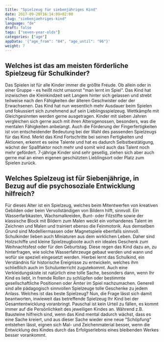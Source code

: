 ```yaml
---
title: "Spielzeug für siebenjähriges Kind"
date: 2017-09-20T16:14:09+02:00
slug: "siebenjaehriges-kind"
language: "de"
draft: false
tags: ["seven-year-olds"]
categories: ["age"]
appData: '{"age_from": "84", "age_until": "96"}'
weight: 7
---
```


<h2>Welches ist das am meisten förderliche Spielzeug für Schulkinder?</h2>

Das Spielen ist für alle Kinder immer die größte Freude. Ob allein oder in einer Gruppe - es heißt nicht umsonst "man lernt im Spiel". Das Kind hat inzwischen die Kleinkindzeit seit Langem hinter sich gelassen und strebt teilweise nach den Fähigkeiten der älteren Geschwister oder der Erwachsenen. Das Kind hat nun wesentlich mehr Ausdauer beim Spielen und fokussiert sich zunehmend auf sein Lieblingsspielzeug. Wettkämpfe mit Gleichgesinnten werden gerne ausgetragen. Kinder mit sieben Jahren vergleichen sich gerne auch mit ihren Altersgenossen, besonders, was die mentalen Fähigkeiten anbelangt. Auch die Förderung der Fingerfertigkeiten ist von entscheidender Bedeutung bei der Wahl des passenden Spielzeugs für das Kind. Merkt das Kind Fortschritte bei seinen Fertigkeiten und Aktionen, erkennt es seine Talente und hat es dadurch Selbstbestätigung, wächst der Spaßfaktor noch mehr und somit wird auch das Talent noch mehr gefördert. 7-jährige Kinder sind sehr gesellig, ziehen sich aber auch gerne mal an einen eigenen geschützten Lieblingsort oder Platz zum Spielen zurück.

<h2>Welches Spielzeug ist für Siebenjährige, in Bezug auf die psychosoziale Entwicklung hilfreich?</h2>

Für dieses Alter ist ein Spielzeug, welches beim Mitentwerfen von kreativen Gebilden oder beim Vervollständigen von Bildern hilft, sinnvoll. Ein Wasserfarbkasten, Wachsmalkreiden, Bunt- oder Filzstifte sowie der klassische Block mit Bildern zum Malen weckt ein vorhandenes Talent im Zeichnen und Malen und trainiert ebenso die Feinmotorik. Aus demselben Grund sind Modelliermassen oder Magnetspiele ebenfalls sinnvoll. Schulkinder lieben auch Miniaturen aus dem wirklichen Leben. Daher sind Holzschiffe und kleine Spielzeugboote auch ein ideales Geschenk zum Weihnachtsfest oder für den Geburtstag. Diese regen das Kind dazu an, zu hinterfragen, wie solche Wasserfahrzeuge gebaut werden und wann und wofür sie speziell eingesetzt werden. Hierbei lernt das Schulkind, ein Verständnis für historische Ereignisse zu entwickeln, welches ihm schließlich auch im Schulunterricht zugutekommt. Auch eine Verkleidungskiste ist natürlich eine tolle Sache, besonders dann, wenn Ihr Kind es liebt, in fremde Rollen zu schlüpfen oder bestimmte gesellschaftliche Positionen oder Ämter im Spiel nachzumachen. Generell sind alle pädagogisch sinnvollen Spielzeuge tolle Geschenke zu jedem Anlass. Welches ist das beste Spielzeug? Nun, die Frage lässt sich damit beantworten, inwieweit das betreffende Spielzeug Ihr Kind bei der Gesamtentwicklung voranbringt. Pauschal ist kein Urteil zu fällen, es kommt immer auf die Persönlichkeit des jeweiligen Kindes an. Während z.B. Bausteine hilfreich sind, wenn das Kind mental dadurch wächst, dass es eine Sache kreiert, und aus dieser Sache wieder eine neue "Schöpfung" entstehen lässt, eignen sich Mal- und Zeichenmaterial besser, wenn die Entwicklung des Kindes durch das Erfolgserlebnis eines bleibenden Werkes besser vorankommt.
